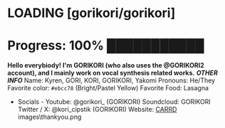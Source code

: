 # LOADING [gorikori/gorikori]
# Progress: 100% ███████████
**Hello everybiody! I'm GORIKORI (who also uses the @GORIKORI2 account), and I mainly work on vocal synthesis related works.**
***OTHER INFO***
Name: Kyren, GORI, KORI, GORIKORI, Yakomi
Pronouns: He/They
Favorite color: `#ebcc78` (Bright/Pastel Yellow)
Favorite Food: Lasagna
- Socials -
Youtube: @gorikori_ (GORIKORI)
Soundcloud: GORIKORI
Twitter / X: @kori_cipstik (GORIKORI)
Website: [CARRD](https://gorikori.carrd.co)
images\thankyou.png
